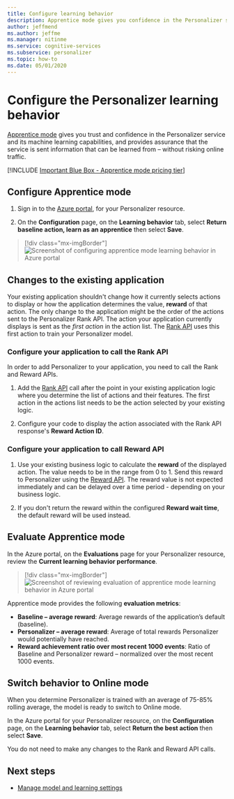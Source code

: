 ```yaml
---
title: Configure learning behavior
description: Apprentice mode gives you confidence in the Personalizer service and its machine learning capabilities, and provides metrics that the service is sent information that can be learned from – without risking online traffic.
author: jeffmend
ms.author: jeffme
ms.manager: nitinme
ms.service: cognitive-services
ms.subservice: personalizer
ms.topic: how-to
ms.date: 05/01/2020
---
```


# Configure the Personalizer learning behavior

[Apprentice mode](concept-apprentice-mode.md) gives you trust and confidence in the Personalizer service and its machine learning capabilities, and provides assurance that the service is sent information that can be learned from – without risking online traffic.

[!INCLUDE [Important Blue Box - Apprentice mode pricing tier](./includes/important-apprentice-mode.md)]

## Configure Apprentice mode

1. Sign in to the [Azure portal](https://portal.azure.com), for your Personalizer resource.

1. On the **Configuration** page, on the **Learning behavior** tab, select **Return baseline action, learn as an apprentice** then select **Save**.

> [!div class="mx-imgBorder"]
> ![Screenshot of configuring apprentice mode learning behavior in Azure portal](media/settings/configure-learning-behavior-azure-portal.png)

## Changes to the existing application

Your existing application shouldn't change how it currently selects actions to display or how the application determines the value, **reward** of that action. The only change to the application might be the order of the actions sent to the Personalizer Rank API. The action your application currently displays is sent as the _first action_ in the action list. The [Rank API](https://westus2.dev.cognitive.microsoft.com/docs/services/personalizer-api/operations/Rank) uses this first action to train your Personalizer model.

### Configure your application to call the Rank API

In order to add Personalizer to your application, you need to call the Rank and Reward APIs.

1. Add the [Rank API](https://westus2.dev.cognitive.microsoft.com/docs/services/personalizer-api/operations/Rank) call after the point in your existing application logic where you determine the list of actions and their features. The first action in the actions list needs to be the action selected by your existing logic.

1. Configure your code to display the action associated with the Rank API response's **Reward Action ID**.

### Configure your application to call Reward API

1. Use your existing business logic to calculate the **reward** of the displayed action. The value needs to be in the range from 0 to 1. Send this reward to Personalizer using the [Reward API](https://westus2.dev.cognitive.microsoft.com/docs/services/personalizer-api/operations/Reward). The reward value is not expected immediately and can be delayed over a time period - depending on your business logic.

1. If you don't return the reward within the configured **Reward wait time**, the default reward will be used instead.

## Evaluate Apprentice mode

In the Azure portal, on the **Evaluations** page for your Personalizer resource, review the **Current learning behavior performance**.

> [!div class="mx-imgBorder"]
> ![Screenshot of reviewing evaluation of apprentice mode learning behavior in Azure portal](media/settings/evaluate-apprentice-mode.png)

Apprentice mode provides the following **evaluation metrics**:
* **Baseline – average reward**:  Average rewards of the application’s default (baseline).
* **Personalizer – average reward**: Average of total rewards Personalizer would potentially have reached.
* **Reward achievement ratio over most recent 1000 events**: Ratio of Baseline and Personalizer reward – normalized over the most recent 1000 events.

## Switch behavior to Online mode

When you determine Personalizer is trained with an average of 75-85% rolling average, the model is ready to switch to Online mode.

In the Azure portal for your Personalizer resource, on the **Configuration** page, on the **Learning behavior** tab, select **Return the best action** then select **Save**.

You do not need to make any changes to the Rank and Reward API calls.

## Next steps

* [Manage model and learning settings](how-to-manage-model.md)
